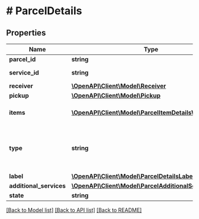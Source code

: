 # # ParcelDetails

## Properties

Name | Type | Description | Notes
------------ | ------------- | ------------- | -------------
**parcel_id** | **string** | Id of parcel. | [optional]
**service_id** | **string** | Delivery service id. | [optional]
**receiver** | [**\OpenAPI\Client\Model\Receiver**](Receiver.md) |  | [optional]
**pickup** | [**\OpenAPI\Client\Model\Pickup**](Pickup.md) |  | [optional]
**items** | [**\OpenAPI\Client\Model\ParcelItemDetailsWithWaybill[]**](ParcelItemDetailsWithWaybill.md) | Parcel items details. | [optional]
**type** | **string** | Value will be returned if all items will have the same type. | [optional]
**label** | [**\OpenAPI\Client\Model\ParcelDetailsLabel**](ParcelDetailsLabel.md) |  | [optional]
**additional_services** | [**\OpenAPI\Client\Model\ParcelAdditionalServices**](ParcelAdditionalServices.md) |  | [optional]
**state** | **string** |  | [optional]

[[Back to Model list]](../../README.md#models) [[Back to API list]](../../README.md#endpoints) [[Back to README]](../../README.md)
